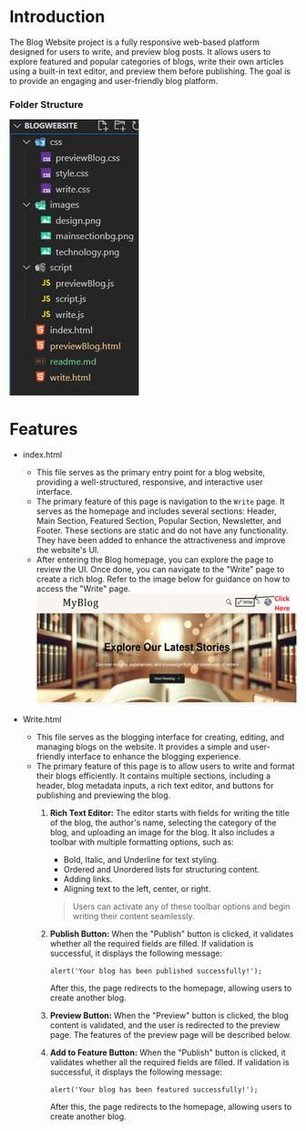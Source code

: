 # Introduction

The Blog Website project is a fully responsive web-based platform designed for users to write, and preview blog posts. It allows users to explore featured and popular categories of blogs, write their own articles using a built-in text editor, and preview them before publishing. The goal is to provide an engaging and user-friendly blog platform.

### Folder Structure

![alt text](./images/folderstructure.png)

# Features

- index.html
    - This file serves as the primary entry point for a blog website, providing a well-structured, responsive, and interactive user interface.
    - The primary feature of this page is navigation to the `Write` page. It serves as the homepage and includes several sections: Header, Main Section, Featured Section, Popular Section, Newsletter, and Footer. These sections are static and do not have any functionality. They have been added to enhance the attractiveness and improve the website's UI.
    - After entering the Blog homepage, you can explore the page to review the UI. Once done, you can navigate to the "Write" page to create a rich blog. Refer to the image below for guidance on how to access the "Write" page.
    ![Alt Text](./images/headersectionwrite.png)
    
- Write.html
    - This file serves as the blogging interface for creating, editing, and managing blogs on the website. It provides a simple and user-friendly interface to enhance the blogging experience.
    - The primary feature of this page is to allow users to write and format their blogs efficiently. It contains multiple sections, including a header, blog metadata inputs, a rich text editor, and buttons for publishing and previewing the blog.
        1. **Rich Text Editor:**  The editor starts with fields for writing the title of the blog, the author's name, selecting the category of the blog, and uploading an image for the blog. It also includes a toolbar with multiple formatting options, such as:
            - Bold, Italic, and Underline for text styling.
            - Ordered and Unordered lists for structuring content.
            - Adding links.
            - Aligning text to the left, center, or right.
            > Users can activate any of these toolbar options and begin writing their content seamlessly.
        2. **Publish Button:** When the "Publish" button is clicked, it validates whether all the required fields are filled. If validation is successful, it displays the following message:
            ```
            alert('Your blog has been published successfully!');
            ```
            After this, the page redirects to the homepage, allowing users to create another blog.
        3. **Preview Button:**  When the "Preview" button is clicked, the blog content is validated, and the user is redirected to the preview page. The features of the preview page will be described below.

        4. **Add to Feature Button:** When the "Publish" button is clicked, it validates whether all the required fields are filled. If validation is successful, it displays the following message:
            ```
            alert('Your blog has been featured successfully!');
            ```
             After this, the page redirects to the homepage, allowing users to create another blog.





